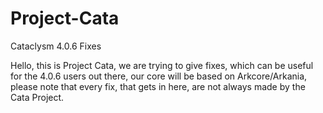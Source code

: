 Project-Cata
============

Cataclysm 4.0.6 Fixes


Hello, this is Project Cata, we are trying to give fixes, which can be useful for the 4.0.6 users out there, our core will be based on Arkcore/Arkania, please note that every fix, that gets in here, are not always made by the Cata Project. 
